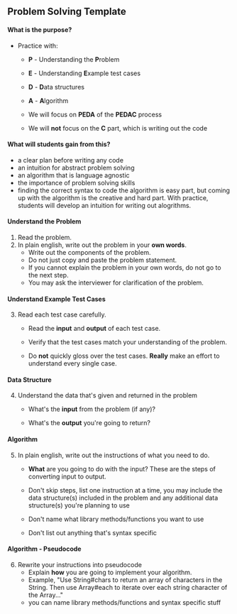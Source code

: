## Problem Solving Template



#### What is the purpose? 

- Practice with: 
  - **P** - Understanding the **P**roblem
  
  - **E** - Understanding **E**xample test cases 
  
  - **D** - **D**ata structures
  
  - **A** - **A**lgorithm
  
  - We will focus on **PEDA** of the **PEDAC** process
  
  - We will **not** focus on the **C** part, which is writing out the code 
  
    

#### What will students gain from this? 

- a clear plan before writing any code
-  an intuition for abstract problem solving
- an algorithm that is language agnostic
- the importance of problem solving skills
- finding the correct syntax to code the algorithm is easy part, but coming up with the algorithm is the creative and hard part. With practice, students will develop an intuition for writing out alogrithms. 



#### Understand the **P**roblem

1. Read the problem.
2. In plain english, write out the problem in your **own words**. 
   - Write out the components of the problem.
   - Do not just copy and paste the problem statement.
   - If you cannot explain the problem in your own words, do not go to the next step.
   - You may ask the interviewer for clarification of the problem.  



#### Understand **E**xample Test Cases

3. Read each test case carefully. 

   - Read the **input** and **output** of each test case.

   - Verify that the test cases match your understanding of the problem.

   - Do **not** quickly gloss over the test cases. **Really** make an effort to understand every single case.

     

#### Data Structure

4. Understand the data that's given and returned in the problem

   - What's the **input** from the problem (if any)? 

   - What's the **output** you're going to return?

     


#### Algorithm

5. In plain english, write out the instructions of what you need to do.

   - **What** are you going to do with the input? These are the steps of converting input to output. 

   - Don't skip steps, list one instruction at a time, you may include the data structure(s) included in the problem and any additional data structure(s) you're planning to use

   - Don't name what library methods/functions you want to use

   - Don't list out anything that's syntax specific 

     

#### Algorithm - Pseudocode     

6. Rewrite your instructions into pseudocode
   - Explain **how** you are going to implement your algorithm.
   - Example, "Use String#chars to return an array of characters in the String. Then use Array#each to iterate over each string character of the Array..."
   - you can name library methods/functions and syntax specific stuff
